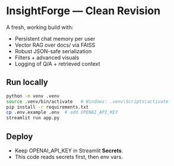 # InsightForge — Clean Revision

A fresh, working build with:
- Persistent chat memory per user
- Vector RAG over docs/ via FAISS
- Robust JSON-safe serialization
- Filters + advanced visuals
- Logging of Q/A + retrieved context

## Run locally
```bash
python -m venv .venv
source .venv/bin/activate   # Windows: .venv\Scripts\activate
pip install -r requirements.txt
cp .env.example .env  # add OPENAI_API_KEY
streamlit run app.py
```

## Deploy
- Keep OPENAI_API_KEY in Streamlit **Secrets**.
- This code reads secrets first, then env vars.

